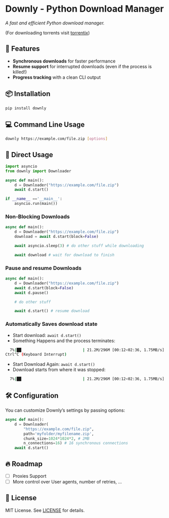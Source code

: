 # Downly - Python Download Manager

*A fast and efficient Python download manager.*

(For downloading torrents visit [torrentix](https://github.com/Amir-Hossein-ID/torrentix))

## 🚀 Features
- **Synchronous downloads** for faster performance
- **Resume support** for interrupted downloads (even if the process is killed!)
- **Progress tracking** with a clean CLI output

## 📦 Installation
```sh
pip install downly
```

## 💻 Command Line Usage

```sh
downly https://example.com/file.zip [options]
```

## 🐍 Direct Usage

```python
import asyncio
from downly import Downloader

async def main():
    d = Downloader("https://example.com/file.zip")
    await d.start()

if __name__ =='__main__':
    asyncio.run(main())
```

### Non-Blocking Downloads
```python
async def main():
    d = Downloader("https://example.com/file.zip")
    download = await d.start(block=False)

    await asyncio.sleep(3) # do other stuff while downloading

    await download # wait for download to finish
```

### Pause and resume Downloads
```python
async def main():
    d = Downloader("https://example.com/file.zip")
    await d.start(block=False)
    await d.pause()

    # do other stuff

    await d.start() # resume download
```

### Automatically Saves download state
- Start download: `await d.start()`
- Something Happens and the process terminates:
```sh
  7%|██                           | 21.2M/296M [00:12<02:36, 1.75MB/s]
Ctrl^C (Keyboard Interrupt)
```
- Start Download Again: `await d.start()`
- Download starts from where it was stopped:
```sh
  7%|██                           | 21.2M/296M [00:12<02:36, 1.75MB/s]
```

## 🛠 Configuration
You can customize Downly’s settings by passing options:
```python
async def main():
    d = Downloader(
        "https://example.com/file.zip",
        path='myfolder/myfilename.zip',
        chunk_size=1024*1024*2, # 2MB
        n_connections=16) # 16 synchronous connections 
    await d.start()
```


## 🔥 Roadmap
- [ ] Proxies Support
- [ ] More control over User agents, number of retries, ...

## 📜 License
MIT License. See [LICENSE](LICENSE) for details.
